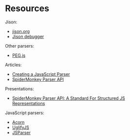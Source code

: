 # Resources

Jison:
* [jison.org](http://jison.org)
* [Jison debugger](http://nolanlawson.github.io/jison-debugger/)

Other parsers:
* [PEG.js](http://pegjs.org/)

Articles:
* [Creating a JavaScript Parser](http://cjihrig.com/blog/creating-a-javascript-parser/)
* [SpiderMonkey Parser API](https://developer.mozilla.org/en-US/docs/Mozilla/Projects/SpiderMonkey/Parser_API)

Presentations:
* [SpiderMonkey Parser API: A Standard For Structured JS Representations](https://speakerdeck.com/michaelficarra/spidermonkey-parser-api-a-standard-for-structured-js-representations)

JavaScript parsers:
* [Acorn](https://github.com/marijnh/acorn)
* [UglifyJS](http://lisperator.net/uglifyjs/parser)
* [JSParser](https://github.com/cjihrig/jsparser)